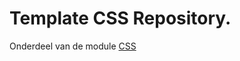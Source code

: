 # Template CSS Repository.

Onderdeel van de module [CSS](https://e-learning.educom.nu/essentials/CSS/intro)